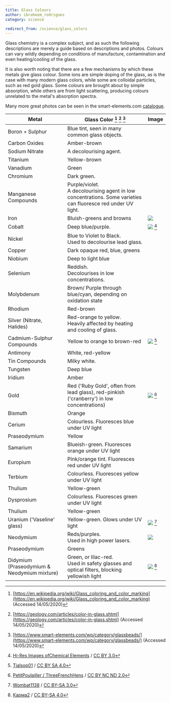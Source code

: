```yaml
---
title: Glass Colours
author: ibraheem_rodrigues
category: science

redirect_from: /science/glass_colors
---
```


Glass chemistry is a complex subject, and as such the following descriptions are merely a guide based on descriptions and photos. Colours can vary wildly depending on conditions of manufacture, contamination and even heating/cooling of the glass.

It is also worth noting that there are a few mechanisms by which these metals give glass colour. Some ions are simple doping of the glass, as is the case with many modern glass colors, while some are colloidal particles, such as red gold glass. Some colours are brought about by simple absorption, while others are from light scattering, producing colours unrelated to the metal's absorption spectra.

Many more great photos can be seen in the smart-elements.com [catalogue](https://www.smart-elements.com/wp/category/glassbeads/).

| Metal                                       | Glass Color [^wiki_glass] [^geology_com] [^smart_elements]                                                       | Image                             |
|---------------------------------------------|------------------------------------------------------------------------------------------------------------------|-----------------------------------|
| Boron + Sulphur                             | Blue tint, seen in many common glass objects.                                                                    |                                   |
| Carbon Oxides                               | Amber-brown                                                                                                      |                                   |
| Sodium Nitrate                              | A decolourising agent.                                                                                           |                                   |
| Titanium                                    | Yellow-brown                                                                                                     |                                   |
| Vanadium                                    | Green                                                                                                            |                                   |
| Chromium                                    | Dark green.                                                                                                      |                                   |
| Manganese Compounds                         | Purple/violet. <br>A decolourising agent in low concentrations. Some varieties can fluoresce red under UV light. |                                   |
| Iron                                        | Bluish-greens and browns                                                                                         | ![][iron_glass]                   |
| Cobalt                                      | Deep blue/purple.                                                                                                | ![][cobalt_glass] [^cobalt]       |
| Nickel                                      | Blue to Violet to Black. <br>Used to decolourise lead glass.                                                     |                                   |
| Copper                                      | Dark opaque red, blue, greens                                                                                    |                                   |
| Niobium                                     | Deep to light blue                                                                                               |                                   |
| Selenium                                    | Reddish. <br>Decolourises in low concentrations.                                                                 |                                   |
| Molybdenum                                  | Brown/ Purple through blue/cyan, depending on oxidation state                                                    |                                   |
| Rhodium                                     | Red-brown                                                                                                        |                                   |
| Silver (Nitrate, Halides)                   | Red-orange to yellow. <br>Heavily affected by heating and cooling of glass.                                      |                                   |
| Cadmium-Sulphur Compounds                   | Yellow to orange to brown-red                                                                                    | ![][cadmium_glass] [^Tjalsop01]   |
| Antimony                                    | White, red-yellow                                                                                                |                                   |
| Tin Compounds                               | Milky white.                                                                                                     |                                   |
| Tungsten                                    | Deep blue                                                                                                        |                                   |
| Iridium                                     | Amber                                                                                                            |                                   |
| Gold                                        | Red ('Ruby Gold', often from lead glass), red-pinkish ('cranberry') in low concentrations)                       | ![][cranberry_glass] [^cranberry] |
| Bismuth                                     | Orange                                                                                                           |                                   |
| Cerium                                      | Colourless. Fluoresces blue under UV light                                                                       |                                   |
| Praseodymium                                | Yellow                                                                                                           |                                   |
| Samarium                                    | Blueish-green. Fluoresces orange under UV light                                                                  |                                   |
| Europium                                    | Pink/orange tint. Fluoresces red under UV light                                                                  |                                   |
| Terbium                                     | Colourless. Fluoresces yellow under UV light                                                                     |                                   |
| Thulium                                     | Yellow-green                                                                                                     |                                   |
| Dysprosium                                  | Colourless. Fluoresces green under UV light                                                                      |                                   |
| Thulium                                     | Yellow-green                                                                                                     |                                   |
| Uranium ('Vaseline' glass)                  | Yellow-green. Glows under UV light                                                                               | ![][uranium_glass] [^wombat1138]  |
| Neodymium                                   | Reds/purples. <br>Used in high power lasers.                                                                     | ![][neodynium_glass]              |
| Praseodymium                                | Greens                                                                                                           |                                   |
| Didymium (Praseodymium & Neodymium mixture) | Green, or lilac-red. <br>Used in safety glasses and optical filters, blocking yellowish light                    | ![][didymium_glass] [^kapma2]     |


[iron_glass]: https://upload.wikimedia.org/wikipedia/commons/thumb/4/43/Iron2GlassStonePile.jpg/320px-Iron2GlassStonePile.jpg
[cobalt_glass]: https://upload.wikimedia.org/wikipedia/commons/thumb/8/8f/Flask_made_of_cobalt_glass.jpg/240px-Flask_made_of_cobalt_glass.jpg
[cranberry_glass]: https://upload.wikimedia.org/wikipedia/commons/5/5f/Vintage_cranberry_glass.jpg
[cadmium_glass]: https://upload.wikimedia.org/wikipedia/commons/thumb/c/cd/Cadmium_color_rods.jpg/180px-Cadmium_color_rods.jpg
[uranium_glass]: https://upload.wikimedia.org/wikipedia/commons/thumb/b/b8/Uranium_glass_beads%2C_UV_light.jpg/286px-Uranium_glass_beads%2C_UV_light.jpg
[didymium_glass]: https://upload.wikimedia.org/wikipedia/commons/thumb/d/db/ACE_Didymium_Glasses_RX-1205-BK_Z87%2B.JPG/320px-ACE_Didymium_Glasses_RX-1205-BK_Z87%2B.JPG
[neodynium_glass]: https://upload.wikimedia.org/wikipedia/commons/thumb/c/cb/Laser_glass_slab.jpg/317px-Laser_glass_slab.jpg


[^wombat1138]: [Wombat1138](https://commons.wikimedia.org/wiki/File:Uranium_glass_beads,_UV_light.jpg) / [CC BY-SA 3.0](https://creativecommons.org/licenses/by-sa/3.0)
[^kapma2]: [Карма2](https://en.wikipedia.org/wiki/File:ACE_Didymium_Glasses_RX-1205-BK_Z87%2B.JPG) / [CC BY-SA 4.0](https://creativecommons.org/licenses/by-sa/4.0)
[^cobalt]: [Hi-Res Images ofChemical Elements](https://images-of-elements.com/cobalt.php) / [CC BY 3.0](https://creativecommons.org/licenses/by/3.0)
[^cranberry]: [PetitPoulailler / ThreeFrenchHens](https://www.flickr.com/photos/9773274@N06/2387130367) / [CC BY NC ND 2.0](https://creativecommons.org/licenses/by-nc-nd/2.0/)
[^Tjalsop01]: [Tjalsop01](https://commons.wikimedia.org/wiki/File:Cadmium_color_rods.jpg) / [CC BY SA 4.0](https://creativecommons.org/licenses/by-sa/4.0)

[^wiki_glass]: [https://en.wikipedia.org/wiki/Glass_coloring_and_color_marking](https://en.wikipedia.org/wiki/Glass_coloring_and_color_marking) (Accessed 14/05/2020)
[^geology_com]: [https://geology.com/articles/color-in-glass.shtml](https://geology.com/articles/color-in-glass.shtml) (Accessed 14/05/2020)
[^smart_elements]: [https://www.smart-elements.com/wp/category/glassbeads/](https://www.smart-elements.com/wp/category/glassbeads/) (Accessed 14/05/2020)
